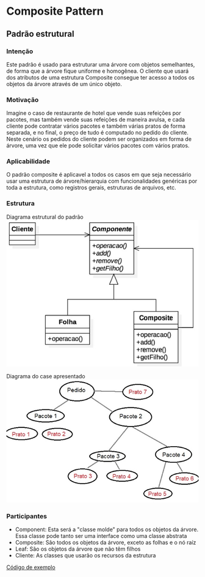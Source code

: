 # Composite Pattern
## Padrão estrutural

### Intenção
Este padrão é usado para estruturar uma árvore com objetos semelhantes, de forma que a árvore fique uniforme e homogênea. O cliente que usará dos atributos de uma estrutura Composite consegue ter acesso a todos os objetos da árvore através de um único objeto.

### Motivação
Imagine o caso de restaurante de hotel que vende suas refeições por pacotes, mas também vende suas refeições de maneira avulsa, e cada cliente pode contratar vários pacotes e também várias pratos de forma separada, e no final, o preço de tudo é computado no pedido do cliente.
Neste cenário os pedidos do cliente podem ser organizados em forma de árvore, uma vez que ele pode solicitar vários pacotes com vários pratos.

### Aplicabilidade
O padrão composite é aplicavel a todos os casos em que seja necessário usar uma estrutura de árvore/hierarquia com funcionalidades genéricas por toda a estrutura, como registros gerais, estruturas de arquivos, etc.

### Estrutura
Diagrama estrutural do padrão
![Diagrama estrutural do padrão](./diagrama-padrao.jpg)

Diagrama do case apresentado
![Diagrama do case apresentado](./diagrama-case.jpg)

### Participantes
- Component: Esta será a "classe molde" para todos os objetos da árvore. Essa classe pode tanto ser uma interface como uma classe abstrata
- Composite: São todos os objetos da árvore, exceto as folhas e o nó raíz
- Leaf: São os objetos da árvore que não têm filhos
- Cliente: As classes que usarão os recursos da estrutura

[Código de exemplo](./exemplo)
